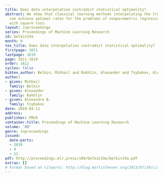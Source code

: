 ```yaml
---
title: Does data interpolation contradict statistical optimality?
abstract: We show that classical learning methods interpolating the training data
  can achieve optimal rates for the problems of nonparametric regression and prediction
  with square loss.
layout: inproceedings
series: Proceedings of Machine Learning Research
id: belkin19a
month: 0
tex_title: Does data interpolation contradict statistical optimality?
firstpage: 1611
lastpage: 1619
page: 1611-1619
order: 1611
cycles: false
bibtex_author: Belkin, Mikhail and Rakhlin, Alexander and Tsybakov, Alexandre B.
author:
- given: Mikhail
  family: Belkin
- given: Alexander
  family: Rakhlin
- given: Alexandre B.
  family: Tsybakov
date: 2019-04-11
address: 
publisher: PMLR
container-title: Proceedings of Machine Learning Research
volume: '89'
genre: inproceedings
issued:
  date-parts:
  - 2019
  - 4
  - 11
pdf: http://proceedings.mlr.press/v89/belkin19a/belkin19a.pdf
extras: []
# Format based on citeproc: http://blog.martinfenner.org/2013/07/30/citeproc-yaml-for-bibliographies/
---
```

